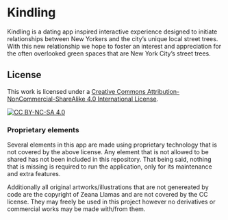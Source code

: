 # Kindling
Kindling is a dating app inspired interactive experience designed to initiate relationships between New Yorkers and the city’s unique local street trees. With this new relationship we hope to foster an interest and appreciation for the often overlooked green spaces that are New York City’s street trees.


## License
This work is licensed under a
[Creative Commons Attribution-NonCommercial-ShareAlike 4.0 International License][cc-by-nc-sa].

[![CC BY-NC-SA 4.0][cc-by-nc-sa-image]][cc-by-nc-sa]

[cc-by-nc-sa]: http://creativecommons.org/licenses/by-nc-sa/4.0/
[cc-by-nc-sa-image]: https://licensebuttons.net/l/by-nc-sa/4.0/88x31.png
[cc-by-nc-sa-shield]: https://img.shields.io/badge/License-CC%20BY--NC--SA%204.0-lightgrey.svg

### Proprietary elements
Several elements in this app are made using proprietary technology that is not covered by the above license. Any element that is not allowed to be shared has not been included in this repository. That being said, nothing that is missing is required to run the application, only for its maintenance and extra features.

Additionally all original artworks/illustrations that are not genereated by code are the copyright of Zeana Llamas and are not covered by the CC license. They may freely be used in this project however no derivatives or commercial works may be made with/from them. 
 